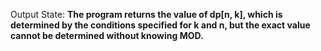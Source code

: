 Output State: **The program returns the value of dp[n, k], which is determined by the conditions specified for k and n, but the exact value cannot be determined without knowing MOD.**